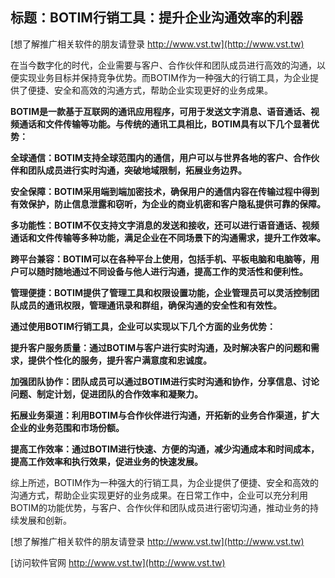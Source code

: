 ## **标题：BOTIM行销工具：提升企业沟通效率的利器**

[想了解推广相关软件的朋友请登录 http://www.vst.tw](http://www.vst.tw)

在当今数字化的时代，企业需要与客户、合作伙伴和团队成员进行高效的沟通，以便实现业务目标并保持竞争优势。而BOTIM作为一种强大的行销工具，为企业提供了便捷、安全和高效的沟通方式，帮助企业实现更好的业务成果。

**BOTIM是一款基于互联网的通讯应用程序，可用于发送文字消息、语音通话、视频通话和文件传输等功能。与传统的通讯工具相比，BOTIM具有以下几个显著优势：**

**全球通信：BOTIM支持全球范围内的通信，用户可以与世界各地的客户、合作伙伴和团队成员进行实时沟通，突破地域限制，拓展业务边界。**

**安全保障：BOTIM采用端到端加密技术，确保用户的通信内容在传输过程中得到有效保护，防止信息泄露和窃听，为企业的商业机密和客户隐私提供可靠的保障。**

**多功能性：BOTIM不仅支持文字消息的发送和接收，还可以进行语音通话、视频通话和文件传输等多种功能，满足企业在不同场景下的沟通需求，提升工作效率。**

**跨平台兼容：BOTIM可以在各种平台上使用，包括手机、平板电脑和电脑等，用户可以随时随地通过不同设备与他人进行沟通，提高工作的灵活性和便利性。**

**管理便捷：BOTIM提供了管理工具和权限设置功能，企业管理员可以灵活控制团队成员的通讯权限，管理通讯录和群组，确保沟通的安全性和有效性。**

**通过使用BOTIM行销工具，企业可以实现以下几个方面的业务优势：**

**提升客户服务质量：通过BOTIM与客户进行实时沟通，及时解决客户的问题和需求，提供个性化的服务，提升客户满意度和忠诚度。**

**加强团队协作：团队成员可以通过BOTIM进行实时沟通和协作，分享信息、讨论问题、制定计划，促进团队的合作效率和凝聚力。**

**拓展业务渠道：利用BOTIM与合作伙伴进行沟通，开拓新的业务合作渠道，扩大企业的业务范围和市场份额。**

**提高工作效率：通过BOTIM进行快速、方便的沟通，减少沟通成本和时间成本，提高工作效率和执行效果，促进业务的快速发展。**

综上所述，BOTIM作为一种强大的行销工具，为企业提供了便捷、安全和高效的沟通方式，帮助企业实现更好的业务成果。在日常工作中，企业可以充分利用BOTIM的功能优势，与客户、合作伙伴和团队成员进行密切沟通，推动业务的持续发展和创新。

[想了解推广相关软件的朋友请登录 http://www.vst.tw](http://www.vst.tw)


[访问软件官网 http://www.vst.tw](http://www.vst.tw)
